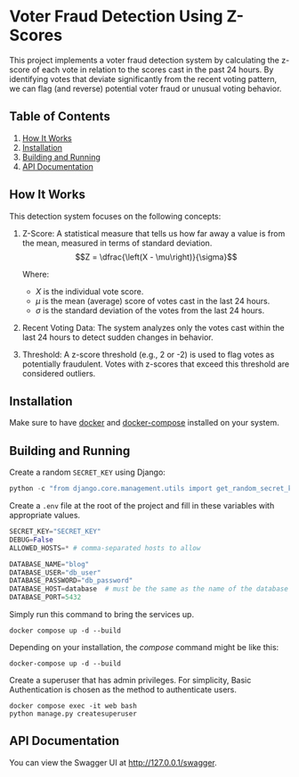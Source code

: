 # Voter Fraud Detection Using Z-Scores

This project implements a voter fraud detection system by calculating 
the z-score of each vote in relation to the scores cast in the past 24 hours.
By identifying votes that deviate significantly from the recent voting pattern, 
we can flag (and reverse) potential voter fraud or unusual voting behavior.


## Table of Contents
1. [How It Works](#how-it-works)
2. [Installation](#installation)
3. [Building and Running](#building-and-running)
4. [API Documentation](#api-documentation)

## How It Works
This detection system focuses on the following concepts:

1. Z-Score: A statistical measure that tells us how far away a value is from the mean, measured in terms of standard deviation.
$$Z = \dfrac{\left(X - \mu\right)}{\sigma}$$

    Where:
   - $X$ is the individual vote score.
   - $\mu$ is the mean (average) score of votes cast in the last 24 hours.
   - $\sigma$ is the standard deviation of the votes from the last 24 hours.

2. Recent Voting Data: The system analyzes only the votes cast within the last 24 hours to detect sudden changes in behavior.

3. Threshold: A z-score threshold (e.g., 2 or -2) is used to flag votes as potentially fraudulent. Votes with z-scores that exceed this threshold are considered outliers.


## Installation
Make sure to have [docker](https://docs.docker.com/engine/install/) and [docker-compose](https://docs.docker.com/compose/install/linux/) installed on your system.

## Building and Running
Create a random `SECRET_KEY` using Django:

```python
python -c "from django.core.management.utils import get_random_secret_key; print(get_random_secret_key())"
```

Create a `.env` file at the root of the project and fill in these variables with appropriate values.

```python
SECRET_KEY="SECRET_KEY"
DEBUG=False
ALLOWED_HOSTS=* # comma-separated hosts to allow

DATABASE_NAME="blog"
DATABASE_USER="db_user"
DATABASE_PASSWORD="db_password"
DATABASE_HOST=database  # must be the same as the name of the database service in docker-compose.yml
DATABASE_PORT=5432

```

Simply run this command to bring the services up.

```shell
docker compose up -d --build
```

Depending on your installation, the *compose* command might be like this:

```shell
docker-compose up -d --build
```

Create a superuser that has admin privileges.
For simplicity, Basic Authentication is chosen as the method to authenticate users.

```shell
docker compose exec -it web bash
python manage.py createsuperuser
```

## API Documentation
You can view the Swagger UI at http://127.0.0.1/swagger.